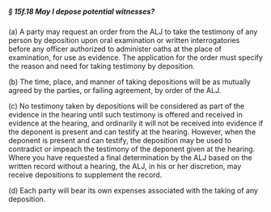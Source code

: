 ##### § 15f.18 May I depose potential witnesses? #####

(a) A party may request an order from the ALJ to take the testimony of any person by deposition upon oral examination or written interrogatories before any officer authorized to administer oaths at the place of examination, for use as evidence. The application for the order must specify the reason and need for taking testimony by deposition.

(b) The time, place, and manner of taking depositions will be as mutually agreed by the parties, or failing agreement, by order of the ALJ.

(c) No testimony taken by depositions will be considered as part of the evidence in the hearing until such testimony is offered and received in evidence at the hearing, and ordinarily it will not be received into evidence if the deponent is present and can testify at the hearing. However, when the deponent is present and can testify, the deposition may be used to contradict or impeach the testimony of the deponent given at the hearing. Where you have requested a final determination by the ALJ based on the written record without a hearing, the ALJ, in his or her discretion, may receive depositions to supplement the record.

(d) Each party will bear its own expenses associated with the taking of any deposition.